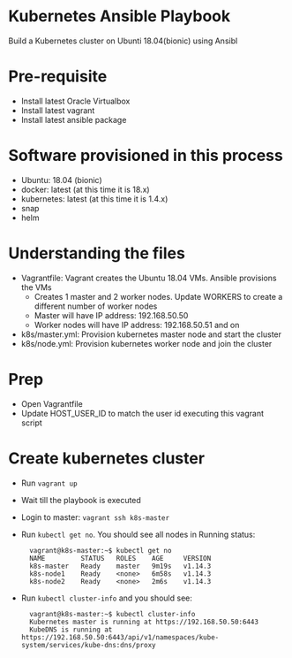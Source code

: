 # Kubernetes Ansible Playbook

Build a Kubernetes cluster on Ubunti 18.04(bionic) using Ansibl

# Pre-requisite
- Install latest Oracle Virtualbox
- Install latest vagrant
- Install latest ansible package
 
# Software provisioned in this process
- Ubuntu: 18.04 (bionic)
- docker: latest (at this time it is 18.x)
- kubernetes: latest (at this time it is 1.4.x)
- snap
- helm

# Understanding the files
- Vagrantfile: Vagrant creates the Ubuntu 18.04 VMs. Ansible provisions the VMs
  - Creates 1 master and 2 worker nodes. Update WORKERS to create a different number of worker nodes
  - Master will have IP address: 192.168.50.50
  - Worker nodes will have IP address: 192.168.50.51 and on
- k8s/master.yml: Provision kubernetes master node and start the cluster
- k8s/node.yml: Provision kubernetes worker node and join the cluster

# Prep
- Open Vagrantfile
- Update HOST_USER_ID to match the user id executing this vagrant script

# Create kubernetes cluster
- Run `vagrant up`
- Wait till the playbook is executed
- Login to master: `vagrant ssh k8s-master`
- Run `kubectl get no`. You should see all nodes in Running status:

        vagrant@k8s-master:~$ kubectl get no
        NAME         STATUS   ROLES    AGE     VERSION
        k8s-master   Ready    master   9m19s   v1.14.3
        k8s-node1    Ready    <none>   6m58s   v1.14.3
        k8s-node2    Ready    <none>   2m6s    v1.14.3
- Run `kubectl cluster-info` and you should see:

        vagrant@k8s-master:~$ kubectl cluster-info
        Kubernetes master is running at https://192.168.50.50:6443
        KubeDNS is running at https://192.168.50.50:6443/api/v1/namespaces/kube-system/services/kube-dns:dns/proxy
